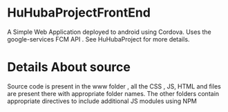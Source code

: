 # HuHubaProjectFrontEnd
A Simple Web Application deployed to android using Cordova. Uses the google-services FCM API . See HuHubaProject for more details.

# Details About source
Source code is present in the www folder , all the CSS , JS, HTML and files are present there with appropriate folder names.
The other folders contain appropriate directives to include additional JS modules using NPM 
